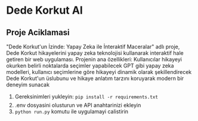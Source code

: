 # Dede Korkut AI 
 
## Proje Aciklamasi 
"Dede Korkut'un İzinde: Yapay Zeka ile İnteraktif Maceralar" adlı proje, Dede Korkut hikayelerini yapay zeka teknolojisi kullanarak interaktif hale getiren bir web uygulaması. 
Projenin ana özellikleri: 
    Kullanıcılar hikayeyi okurken belirli noktalarda seçimler yapabilecek
    GPT gibi yapay zeka modelleri, kullanıcı seçimlerine göre hikayeyi dinamik olarak şekillendirecek
    Dede Korkut'un üslubunu ve hikaye anlatım tarzını koruyarak modern bir deneyim sunacak 
 
1. Gereksinimleri yukleyin: `pip install -r requirements.txt` 
2. .env dosyasini olusturun ve API anahtarinizi ekleyin 
3. `python run.py` komutu ile uygulamayi calistirin 

